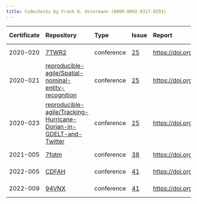 ```yaml
---
title: Codechecks by Frank O. Ostermann (0000-0002-9317-8291)
---
```



|Certificate |Repository                                                        |Type       |Issue |Report                                |Check date |
|:-------|:--------------------------------|:------------------|:---|:--------------------------|:----------|
|2020-020    |[7TWR2](https://osf.io/7TWR2)                                     |conference |[25](https://github.com/codecheckers/register/issues/25)|https://doi.org/10.17605/OSF.IO/7TWR2 |2020-07-13 |
|2020-021    |[reproducible-agile/Spatial-nominal-entity-recognition](https://github.com/reproducible-agile/Spatial-nominal-entity-recognition)|conference |[25](https://github.com/codecheckers/register/issues/25)|https://doi.org/10.17605/OSF.IO/SUWPJ |2020-07-13 |
|2020-023    |[reproducible-agile/Tracking-Hurricane-Dorian-in-GDELT-and-Twitter](https://github.com/reproducible-agile/Tracking-Hurricane-Dorian-in-GDELT-and-Twitter)|conference |[25](https://github.com/codecheckers/register/issues/25)|https://doi.org/10.17605/OSF.IO/XS5YR |2020-07-13 |
|2021-005    |[7fqtm](https://osf.io/7fqtm)                                     |conference |[38](https://github.com/codecheckers/register/issues/38)|https://doi.org/10.17605/osf.io/7fqtm |2021-06-10 |
|2022-005    |[CDFAH](https://osf.io/CDFAH)                                     |conference |[41](https://github.com/codecheckers/register/issues/41)|https://doi.org/10.17605/osf.io/cdfah |2022-07-09 |
|2022-009    |[94VNX](https://osf.io/94VNX)                                     |conference |[41](https://github.com/codecheckers/register/issues/41)|https://doi.org/10.17605/osf.io/94vnx |2022-07-09 |
